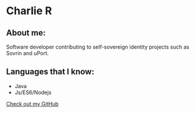# Charlie R

## About me:

Software developer contributing to self-sovereign identity projects such as Sovrin and uPort.

## Languages that I know:
- Java
- Js/ES6/Nodejs

[Check out my GitHub](https://github.com/rantwijk)
